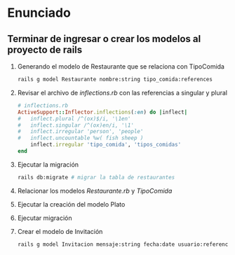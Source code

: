 # Enunciado

## Terminar de ingresar o crear los modelos al proyecto de rails

1. Generando el modelo de Restaurante que se relaciona con TipoComida

    ```bash
    rails g model Restaurante nombre:string tipo_comida:references
    ```

2. Revisar el archivo de *inflections.rb* con las referencias a singular y plural

    ```ruby
    # inflections.rb
    ActiveSupport::Inflector.inflections(:en) do |inflect|
    #   inflect.plural /^(ox)$/i, '\1en'
    #   inflect.singular /^(ox)en/i, '\1'
    #   inflect.irregular 'person', 'people'
    #   inflect.uncountable %w( fish sheep )
        inflect.irregular 'tipo_comida', 'tipos_comidas'
    end
    ```

3. Ejecutar la migración


    ```bash
    rails db:migrate # migrar la tabla de restaurantes
    ```

4. Relacionar los modelos *Restaurante.rb* y *TipoComida*

5. Ejecutar la creación del modelo Plato

6. Ejecutar migración

7. Crear el modelo de Invitación

    ```bash
    rails g model Invitacion mensaje:string fecha:date usuario:references restaurante:references
    ```
